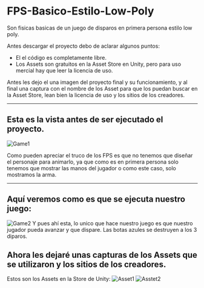 # FPS-Basico-Estilo-Low-Poly
Son fisicas basicas de un juego de disparos en primera persona estilo low poly. 

Antes descargar el proyecto debo de aclarar algunos puntos: 
- El el código es completamente libre. 
- Los Assets son gratuitos en la Asset Store en  Unity, pero para uso mercial hay que leer la licencia de uso. 

Antes les dejo el una imagen del proyecto final y su funcionamiento, y al final una captura con el nombre de los Asset para que los puedan buscar en la Asset Store, lean bien la licencia de uso y los sitios de los creadores. 

---
## Esta es la vista antes de ser ejecutado el proyecto. 
![Game1](https://user-images.githubusercontent.com/63415652/88991627-c59c9980-d2a6-11ea-946b-3a3c2c695814.PNG)

Como pueden apreciar el truco de los FPS es que no tenemos que diseñar el personaje para animarlo, ya que como es en primera persona solo tenemos que mostrar las manos del jugador o como este caso, solo mostramos la arma. 

--- 

## Aquí veremos como es que se ejecuta nuestro juego: 
![Game2](https://user-images.githubusercontent.com/63415652/88991855-7440da00-d2a7-11ea-8b6c-60fa400366fb.PNG) 
Y pues ahí esta, lo unico que hace nuestro juego es que nuestro jugador pueda avanzar y que dispare. Las botas azules se destruyen a los 3 diparos. 

## Ahora les dejaré unas capturas de los Assets que se utilizaron y los sitios de los creadores. 

Estos son los Assets en la Store de Unity: 
![Asset1](https://user-images.githubusercontent.com/63415652/88992422-fda4dc00-d2a8-11ea-90af-de13f12e79ff.PNG)
![Asstet2](https://user-images.githubusercontent.com/63415652/88992426-ff6e9f80-d2a8-11ea-85e6-daf1f1cf9e78.PNG) 

